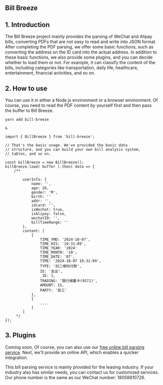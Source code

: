 ## Bill Breeze

## 1. Introduction
The Bill Breeze project mainly provides the parsing of WeChat and Alipay bills, converting PDFs that are not easy to read and write into JSON format. After completing the PDF parsing, we offer some basic functions, such as converting the address on the ID card into the actual address. In addition to these basic functions, we also provide some plugins, and you can decide whether to load them or not. For example, it can classify the content of the bills, including categories like transportation, daily life, healthcare, entertainment, financial activities, and so on.

## 2. How to use

You can use it in either a Node.js environment or a browser environment.
Of course, you need to read the PDF content by yourself first and then pass the buffer to Bill Breeze.

```
yarn add bill-breeze

&

import { BillBreeze } from 'bill-breeze';

// That's the basic usage. We've provided the basic data 
// structure, and you can build your own bill analysis system, 
// tables, and so on.

const billBreeze = new BillBreeze();
billBreeze.load( buffer ).then( data => {
    /**

        userInfo: {
            name: '',
            age: 20,
            gender: 'M',
            birth: ''
            addr: '', 
            idcard: '',
            isWechat: true,
            isAlipay: false,
            wechatID: '',
            billTimeRange: ''
        },
        content: [
            {
                TIME_YMD: '2024-10-07',
                TIME_HIS: '19:31:09',
                TIME_YEAR: '2024'
                TIME_MONTH: '10',
                TIME_DATE: '07',
                TIME: '2024-10-07 19:31:09',
                TYPE: '扫二维码付款',
                IE: '支出',
                _IE: 1,
                TRADING: '银行储蓄卡(9571)',
                AMOUNT: 15,
                PARTY: '张三'
            },
            {
                ....
            }
        ]
     */
});
```


## 3. Plugins
Coming soon, Of course, you can also use our [free online bill parsing service](https://bill.sanxiangti.com/
). Next, we'll provide an online API, which enables a quicker integration. 

This bill parsing service is mainly provided for the leasing industry. If your industry also has similar needs, you can contact us for customized services. Our phone number is the same as our WeChat number: 18058810726.

